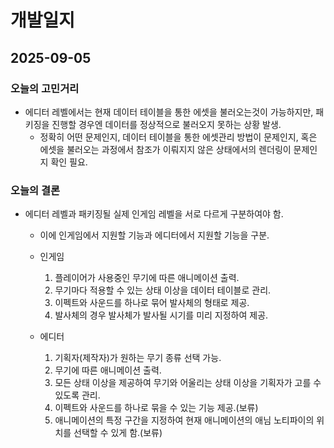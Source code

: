 # 개발일지

## 2025-09-05

### 오늘의 고민거리
- 에디터 레벨에서는 현재 데이터 테이블을 통한 에셋을 불러오는것이 가능하지만, 패키징을 진행할 경우엔 데이터를 정상적으로 불러오지 못하는 상황 발생.
    - 정확히 어떤 문제인지, 데이터 테이블을 통한 에셋관리 방법이 문제인지, 혹은
    에셋을 불러오는 과정에서 참조가 이뤄지지 않은 상태에서의 렌더링이 문제인지 확인 필요.

### 오늘의 결론
- 에디터 레벨과 패키징될 실제 인게임 레벨을 서로 다르게 구분하여야 함.
    - 이에 인게임에서 지원할 기능과 에디터에서 지원할 기능을 구분.

    - 인게임
        1. 플레이어가 사용중인 무기에 따른 애니메이션 출력.
        2. 무기마다 적용할 수 있는 상태 이상을 데이터 테이블로 관리.
        3. 이펙트와 사운드를 하나로 묶어 발사체의 형태로 제공.
        4. 발사체의 경우 발사체가 발사될 시기를 미리 지정하여 제공.

    - 에디터
        1. 기획자(제작자)가 원하는 무기 종류 선택 가능.
        2. 무기에 따른 애니메이션 출력.
        3. 모든 상태 이상을 제공하여 무기와 어울리는 상태 이상을 기획자가 고를 수 있도록 관리.
        4. 이펙트와 사운드를 하나로 묶을 수 있는 기능 제공.(보류)
        5. 애니메이션의 특정 구간을 지정하여 현재 애니메이션의 애님 노티파이의 위치를 선택할 수 있게 함.(보류)